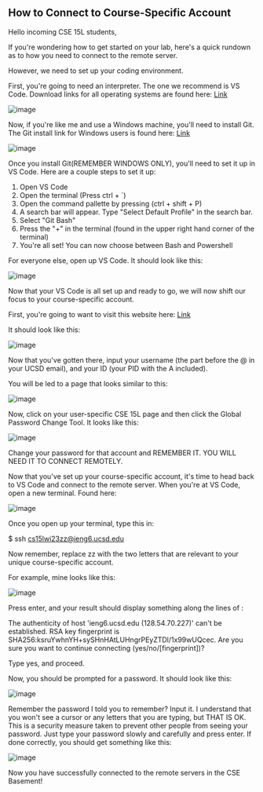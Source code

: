 ## How to Connect to Course-Specific Account 
Hello incoming CSE 15L students,

If you're wondering how to get started on your lab, here's a quick rundown as to how you need to connect to the remote server. 

However, we need to set up your coding environment.

First, you're going to need an interpreter. The one we recommend is VS Code. Download links for all operating systems are found here: [Link](https://code.visualstudio.com/download)

![image](https://user-images.githubusercontent.com/97927174/230689518-ba69dfad-d08b-4f19-860c-e6e396e4b42f.png)


Now, if you're like me and use a Windows machine, you'll need to install Git. The Git install link for Windows users is found here: [Link](https://gitforwindows.org/)

![image](https://user-images.githubusercontent.com/97927174/230690760-df0abf37-66fc-40c4-b1a0-df3694369e41.png)


Once you install Git(REMEMBER WINDOWS ONLY), you'll need to set it up in VS Code. Here are a couple steps to set it up:
  1. Open VS Code
  2. Open the terminal (Press ctrl + `)
  3. Open the command pallette by pressing (ctrl + shift + P)
  4. A search bar will appear. Type "Select Default Profile" in the search bar.
  5. Select "Git Bash"
  6. Press the "+" in the terminal (found in the upper right hand corner of the terminal)
  7. You're all set! You can now choose between Bash and Powershell

For everyone else, open up VS Code. It should look like this: 

![image](https://user-images.githubusercontent.com/97927174/230691744-df1e3a27-24bd-43a4-b576-67bce923c5b3.png)

Now that your VS Code is all set up and ready to go, we will now shift our focus to your course-specific account.

First, you're going to want to visit this website here: [Link](https://sdacs.ucsd.edu/~icc/index.php)

It should look like this:

![image](https://user-images.githubusercontent.com/97927174/230690845-a7a14acd-6932-42ab-bc6d-20570678b484.png)

Now that you've gotten there, input your username (the part before the @ in your UCSD email), and your ID (your PID with the A included).

You will be led to a page that looks similar to this: 

![image](https://user-images.githubusercontent.com/97927174/230691917-285ba8d6-5667-44d5-8471-f480b37d3771.png)

Now, click on your user-specific CSE 15L page and then click the Global Password Change Tool. It looks like this: 

![image](https://user-images.githubusercontent.com/97927174/230692182-e4d1aa42-fc31-46c9-8ccc-df860b9b0ed1.png)

Change your password for that account and REMEMBER IT. YOU WILL NEED IT TO CONNECT REMOTELY.

Now that you've set up your course-specific account, it's time to head back to VS Code and connect to the remote server.
When you're at VS Code, open a new terminal. Found here:

![image](https://user-images.githubusercontent.com/97927174/230692787-7325183c-9723-4955-8c1e-012608ff5225.png)

Once you open up your terminal, type this in:

$ ssh cs15lwi23zz@ieng6.ucsd.edu

Now remember, replace zz with the two letters that are relevant to your unique course-specific account.

For example, mine looks like this: 

![image](https://user-images.githubusercontent.com/97927174/230693960-6355e027-0989-42e2-8bb5-ff823032606e.png)

Press enter, and your result should display something along the lines of :

The authenticity of host 'ieng6.ucsd.edu (128.54.70.227)' can't be established.
RSA key fingerprint is SHA256:ksruYwhnYH+sySHnHAtLUHngrPEyZTDl/1x99wUQcec.
Are you sure you want to continue connecting (yes/no/[fingerprint])? 

Type yes, and proceed.

Now, you should be prompted for a password. It should look like this: 

![image](https://user-images.githubusercontent.com/97927174/230694072-4a10fd31-124d-4f5d-a497-18e306313c1b.png)


Remember the password I told you to remember? Input it. I understand that you won't see a cursor or any letters that you are typing, but THAT IS OK. This is a security measure taken to prevent other people from seeing your password. Just type your password slowly and carefully and press enter. If done correctly, you should get something like this: 

![image](https://user-images.githubusercontent.com/97927174/230694250-98b64af5-2344-4cc2-bf61-0b9e068fd00a.png)

Now you have successfully connected to the remote servers in the CSE Basement!
